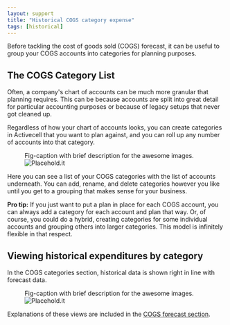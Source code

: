 ```yaml
---
layout: support
title: "Historical COGS category expense"
tags: [historical]
---
```


Before tackling the cost of goods sold (COGS) forecast, it can be useful to group your COGS accounts into categories for planning purposes.

## The COGS Category List

Often, a company's chart of accounts can be much more granular that planning requires. This can be because accounts are split into great detail for particular accounting purposes or because of legacy setups that never got cleaned up.

Regardless of how your chart of accounts looks, you can create categories in Activecell that you want to plan against, and you can roll up any number of accounts into that category.

<figure>
  <figcaption>Fig-caption with brief description for the awesome images.</figcaption>
  <img src=" http://placehold.it/800x600" alt="Placehold.it" class="img-responsive">
</figure>

Here you can see a list of your COGS categories with the list of accounts underneath. You can add, rename, and delete categories however you like until you get to a grouping that makes sense for your business.

**Pro tip:** If you just want to put a plan in place for each COGS account, you can always add a category for each account and plan that way. Or, of course, you could do a hybrid, creating categories for some individual accounts and grouping others into larger categories. This model is infinitely flexible in that respect.

## Viewing historical expenditures by category

In the COGS categories section, historical data is shown right in line with forecast data.

<figure>
  <figcaption>Fig-caption with brief description for the awesome images.</figcaption>
  <img src=" http://placehold.it/800x600" alt="Placehold.it" class="img-responsive">
</figure>

Explanations of these views are included in the [COGS forecast section]().
